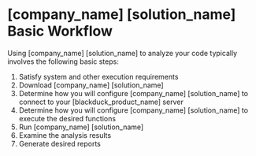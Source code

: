 # [company_name] [solution_name] Basic Workflow

Using [company_name] [solution_name] to analyze your code typically involves the following basic steps:

1. Satisfy system and other execution requirements
1. Download [company_name] [solution_name]
1. Determine how you will configure [company_name] [solution_name] to connect to your [blackduck_product_name] server
1. Determine how you will configure [company_name] [solution_name] to execute the desired functions
1. Run [company_name] [solution_name]
1. Examine the analysis results
1. Generate desired reports
